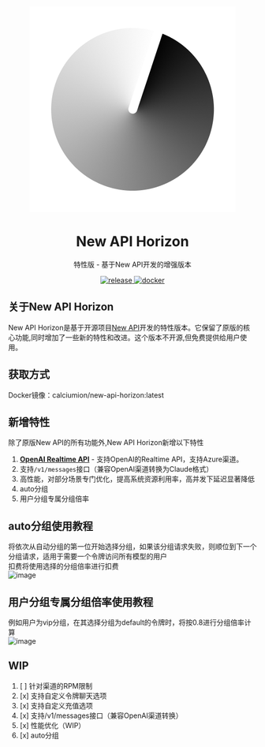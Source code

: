 <div align="center">

![new-api-horizon](https://github.com/Calcium-Ion/new-api/blob/main/web/public/logo.png)

# New API Horizon

特性版 - 基于New API开发的增强版本

<p align="center">
  <a href="https://github.com/Calcium-Ion/new-api/releases/latest">
    <img src="https://img.shields.io/github/v/release/Calcium-Ion/new-api-horizon?color=brightgreen&include_prereleases" alt="release">
  </a>
  <a href="https://hub.docker.com/r/CalciumIon/new-api-horizon/tags">
    <img src="https://img.shields.io/badge/docker-dockerHub-blue" alt="docker">
  </a>
</p>
</div>

</div>

## 关于New API Horizon

New API Horizon是基于开源项目[New API](https://github.com/Calcium-Ion/new-api)开发的特性版本。它保留了原版的核心功能,同时增加了一些新的特性和改进。这个版本不开源,但免费提供给用户使用。

## 获取方式

Docker镜像：calciumion/new-api-horizon:latest

## 新增特性

除了原版New API的所有功能外,New API Horizon新增以下特性

1. **[OpenAI Realtime API](https://platform.openai.com/docs/guides/realtime/integration)** - 支持OpenAI的Realtime API，支持Azure渠道。
2. 支持`/v1/messages`接口（兼容OpenAI渠道转换为Claude格式）
3. 高性能，对部分场景专门优化，提高系统资源利用率，高并发下延迟显著降低
4. auto分组
5. 用户分组专属分组倍率

## auto分组使用教程
将依次从自动分组的第一位开始选择分组，如果该分组请求失败，则顺位到下一个分组请求，适用于需要一个令牌访问所有模型的用户  
扣费将使用选择的分组倍率进行扣费  
![image](https://github.com/user-attachments/assets/182fa14d-e076-4f0a-994a-877db1e5c999)

## 用户分组专属分组倍率使用教程
例如用户为vip分组，在其选择分组为default的令牌时，将按0.8进行分组倍率计算  
![image](https://github.com/user-attachments/assets/7c143b40-7ba2-4e62-82eb-08b77e70d02a)



## WIP

1. [ ] 针对渠道的RPM限制
2. [x] 支持自定义令牌聊天选项
3. [x] 支持自定义充值选项
4. [x] 支持/v1/messages接口（兼容OpenAI渠道转换）
5. [x] 性能优化（WIP）
6. [x] auto分组
